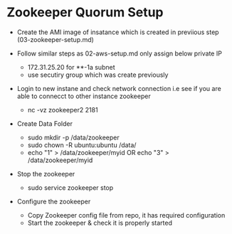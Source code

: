 # Zookeeper Quorum Setup

- Create the AMI image of insatance which is created in previious step (03-zookeeper-setup.md)

- Follow similar steps as 02-aws-setup.md only assign below private IP
    - 172.31.25.20 for **-1a subnet
    - use secutiry group which was create previously

- Login to new instane and check network connection i.e see if you are able to connecct to other instance zookeeper
    - nc -vz zookeeper2 2181

- Create Data Folder
    - sudo mkdir -p /data/zookeeper
    - sudo chown -R ubuntu:ubuntu /data/
    - echo "1" > /data/zookeeper/myid OR echo "3" > /data/zookeeper/myid

- Stop the zookeeper 
    - sudo service zookeeper stop

- Configure the zookeeper
    - Copy Zookeeper config file from repo, it has required configuration
    - Start the zookeeper & check it is properly started


